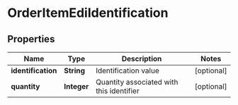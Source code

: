 

# OrderItemEdiIdentification


## Properties

| Name | Type | Description | Notes |
|------------ | ------------- | ------------- | -------------|
|**identification** | **String** | Identification value |  [optional] |
|**quantity** | **Integer** | Quantity associated with this identifier |  [optional] |




